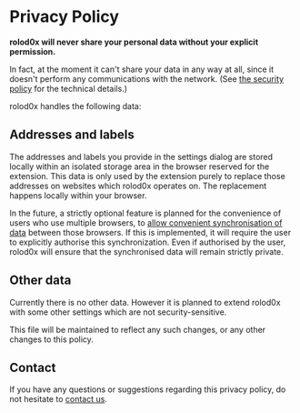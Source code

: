 # Privacy Policy

**rolod0x will never share your personal data without your explicit
permission.**

In fact, at the moment it can't share your data in any way at all,
since it doesn't perform any communications with the network.  (See
[the security policy](../SECURITY.md) for the technical details.)

rolod0x handles the following data:

## Addresses and labels

The addresses and labels you provide in the settings dialog are stored
locally within an isolated storage area in the browser reserved for
the extension.  This data is only used by the extension purely to
replace those addresses on websites which rolod0x operates on.  The
replacement happens locally within your browser.

In the future, a strictly optional feature is planned for the
convenience of users who use multiple browsers, to [allow convenient
synchronisation of data][#6] between those browsers.  If this is
implemented, it will require the user to explicitly authorise this
synchronization.  Even if authorised by the user, rolod0x will ensure
that the synchronised data will remain strictly private.

[#6]: https://github.com/aspiers/rolod0x/issues/6

## Other data

Currently there is no other data.  However it is planned to extend
rolod0x with some other settings which are not security-sensitive.

This file will be maintained to reflect any such changes, or any other
changes to this policy.

## Contact

If you have any questions or suggestions regarding this privacy policy, do
not hesitate to [contact us](https://github.com/aspiers/rolod0x/discussions/new).
